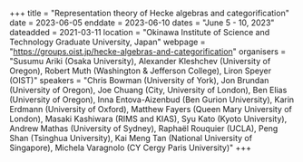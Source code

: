 +++
title = "Representation theory of Hecke algebras and categorification"
date = 2023-06-05
enddate = 2023-06-10
dates = "June 5 - 10, 2023"
dateadded = 2021-03-11
location = "Okinawa Institute of Science and Technology Graduate University, Japan"
webpage = "https://groups.oist.jp/hecke-algebras-and-categorification"
organisers = "Susumu Ariki (Osaka University), Alexander Kleshchev (University of Oregon), Robert Muth (Washington & Jefferson College), Liron Speyer (OIST)"
speakers = "Chris Bowman (University of York), Jon Brundan (University of Oregon), Joe Chuang (City, University of London), Ben Elias (University of Oregon), Inna Entova-Aizenbud (Ben Gurion University), Karin Erdmann (University of Oxford), Matthew Fayers (Queen Mary University of London), Masaki Kashiwara (RIMS and KIAS), Syu Kato (Kyoto University), Andrew Mathas (University of Sydney), Raphaël Rouquier (UCLA), Peng Shan (Tsinghua University), Kai Meng Tan (National University of Singapore), Michela Varagnolo (CY Cergy Paris University)"
+++
